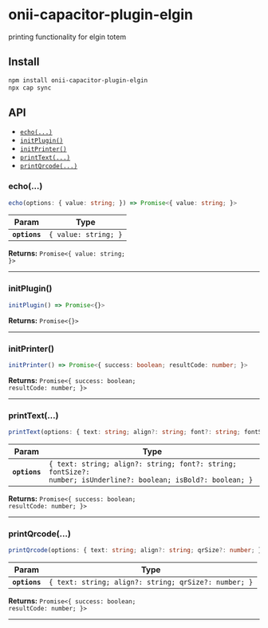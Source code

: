 # onii-capacitor-plugin-elgin

printing functionality for elgin totem

## Install

```bash
npm install onii-capacitor-plugin-elgin
npx cap sync
```

## API

<docgen-index>

* [`echo(...)`](#echo)
* [`initPlugin()`](#initplugin)
* [`initPrinter()`](#initprinter)
* [`printText(...)`](#printtext)
* [`printQrcode(...)`](#printqrcode)

</docgen-index>

<docgen-api>
<!--Update the source file JSDoc comments and rerun docgen to update the docs below-->

### echo(...)

```typescript
echo(options: { value: string; }) => Promise<{ value: string; }>
```

| Param         | Type                            |
| ------------- | ------------------------------- |
| **`options`** | <code>{ value: string; }</code> |

**Returns:** <code>Promise&lt;{ value: string; }&gt;</code>

--------------------


### initPlugin()

```typescript
initPlugin() => Promise<{}>
```

**Returns:** <code>Promise&lt;{}&gt;</code>

--------------------


### initPrinter()

```typescript
initPrinter() => Promise<{ success: boolean; resultCode: number; }>
```

**Returns:** <code>Promise&lt;{ success: boolean; resultCode: number; }&gt;</code>

--------------------


### printText(...)

```typescript
printText(options: { text: string; align?: string; font?: string; fontSize?: number; isUnderline?: boolean; isBold?: boolean; }) => Promise<{ success: boolean; resultCode: number; }>
```

| Param         | Type                                                                                                                      |
| ------------- | ------------------------------------------------------------------------------------------------------------------------- |
| **`options`** | <code>{ text: string; align?: string; font?: string; fontSize?: number; isUnderline?: boolean; isBold?: boolean; }</code> |

**Returns:** <code>Promise&lt;{ success: boolean; resultCode: number; }&gt;</code>

--------------------


### printQrcode(...)

```typescript
printQrcode(options: { text: string; align?: string; qrSize?: number; }) => Promise<{ success: boolean; resultCode: number; }>
```

| Param         | Type                                                            |
| ------------- | --------------------------------------------------------------- |
| **`options`** | <code>{ text: string; align?: string; qrSize?: number; }</code> |

**Returns:** <code>Promise&lt;{ success: boolean; resultCode: number; }&gt;</code>

--------------------

</docgen-api>
